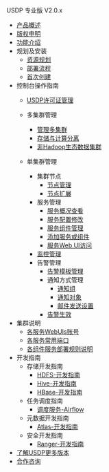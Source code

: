 <div class="sidebar_title icon_"> USDP 专业版 V2.0.x</div>   



* [产品概述](usdpdc/2.0.x/README)
* [版权申明](usdpdc/2.0.x/copyright)
* [功能介绍](usdpdc/2.0.x/release_notes)
* 规划及安装
  * [资源规划](usdpdc/2.0.x/plan&create/deploy_plan)
  * [部署流程](usdpdc/2.0.x/plan&create/install)
  * [首次创建](usdpdc/2.0.x/plan&create/first_create)
* 控制台操作指南
  * [USDP许可证管理](usdpdc/2.0.x/license/license)
  * 多集群管理
  
    * [管理多集群](usdpdc/2.0.x/clusters/clusters)
    * [存储与计算分离](usdpdc/2.0.x/clusters/clusters_separation)
    * [非Hadoop生态数据集群](usdpdc/2.0.x/clusters/clusters_others)
  * 单集群管理
    * 集群节点
      * [节点管理](usdpdc/2.0.x/guide/node)
      * [节点扩展](usdpdc/2.0.x/guide/node_add_v2)
    * 服务管理
      * [服务概况查看](usdpdc/2.0.x/guide/service_state)
      * [服务配置修改](usdpdc/2.0.x/guide/service_config)
      * [服务组件管理](usdpdc/2.0.x/guide/service_component)
      * [添加服务或组件](usdpdc/2.0.x/guide/service_extension)
      * [服务Web UI访问](usdpdc/2.0.x/guide/service_web)
    * [监控管理](usdpdc/2.0.x/guide/monitor)
    * 告警管理
      * [告警模板管理](usdpdc/2.0.x/guide/alarmTemplate)
      * 通知方式管理
        * [通知组](usdpdc/2.0.x/guide/alarmInform_group)
        * [通知对象](usdpdc/2.0.x/guide/alarmInform_object)
        * [邮件发送设置](usdpdc/2.0.x/guide/alarmInform_email)
      * [告警生效](usdpdc/2.0.x/guide/alarmTemplate_work)
* 集群说明
  * [各服务WebUIs账号](usdpdc/2.0.x/cluster_notes/login)
  * [各服务常用端口](usdpdc/2.0.x/cluster_notes/ports)
  * [各组件服务部署规则说明](usdpdc/2.0.x/cluster_notes/rule)
* 开发指南
  * 存储开发指南
    * [HDFS-开发指南](usdpdc/2.0.x/developer/hdfs)
    * [Hive-开发指南](usdpdc/2.0.x/developer/hive)
    * [HBase-开发指南](usdpdc/2.0.x/developer/hbase)
  * 任务调度指南
    * [调度服务-Airflow](usdpdc/2.0.x/developer/airflow)
  * 元数据开发指南
    * [Atlas-开发指南](usdpdc/2.0.x/developer/atlas)
  * 安全开发指南
    * [Ranger-开发指南](usdpdc/2.0.x/developer/ranger)
* [了解USDP更多版本](usdpdc/component/version)
* [合作咨询](https://spt.ucloud.cn/30001)

